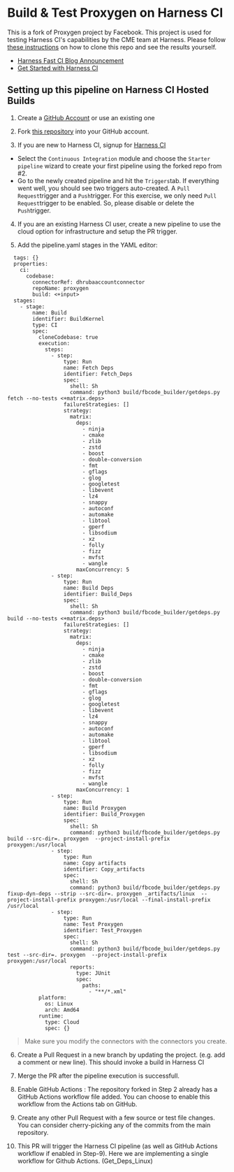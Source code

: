 Build & Test Proxygen on Harness CI
=======================================
This is a fork of Proxygen project by Facebook. This project is used for testing Harness CI's capabilities by the CME team at Harness. Please follow [these instructions](https://github.com/harness-community/graphql-js/blob/trunk/.harness/README.md) on how to clone this repo and see the results yourself.


- [Harness Fast CI Blog Announcement](https://harness.io/blog/announcing-speed-enhancements-and-hosted-builds-for-harness-ci)
- [Get Started with Harness CI](https://harness.io/products/continuous-integration)

## Setting up this pipeline on Harness CI Hosted Builds

1. Create a [GitHub Account](https://github.com) or use an existing one

2. Fork [this repository](https://github.com/harness-community/graphql/graphql-js) into your GitHub account. 

3. If you are new to Harness CI, signup for [Harness CI](https://app.harness.io/auth/#/signup)
  * Select the `Continuous Integration` module and choose the `Starter pipeline` wizard to create your first pipeline using the forked repo from #2.
  * Go to the newly created pipeline and hit the `Triggers`tab. If everything went well, you should see two triggers auto-created. A `Pull Request`trigger and a `Push`trigger. For this exercise, we only need `Pull Request`trigger to be enabled. So, please disable or delete the `Push`trigger.

4. If you are an existing Harness CI user, create a new pipeline to use the cloud option for infrastructure and setup the PR trigger.

5. Add the pipeline.yaml stages in the YAML editor:

```
  tags: {}
  properties:
    ci:
      codebase:
        connectorRef: dhrubaaccountconnector
        repoName: proxygen
        build: <+input>
  stages:
    - stage:
        name: Build
        identifier: BuildKernel
        type: CI
        spec:
          cloneCodebase: true
          execution:
            steps:
              - step:
                  type: Run
                  name: Fetch Deps
                  identifier: Fetch_Deps
                  spec:
                    shell: Sh
                    command: python3 build/fbcode_builder/getdeps.py fetch --no-tests <+matrix.deps>
                  failureStrategies: []
                  strategy:
                    matrix:
                      deps:
                        - ninja
                        - cmake
                        - zlib
                        - zstd
                        - boost
                        - double-conversion
                        - fmt
                        - gflags
                        - glog
                        - googletest
                        - libevent
                        - lz4
                        - snappy
                        - autoconf
                        - automake
                        - libtool
                        - gperf
                        - libsodium
                        - xz
                        - folly
                        - fizz
                        - mvfst
                        - wangle
                      maxConcurrency: 5
              - step:
                  type: Run
                  name: Build Deps
                  identifier: Build_Deps
                  spec:
                    shell: Sh
                    command: python3 build/fbcode_builder/getdeps.py build --no-tests <+matrix.deps>
                  failureStrategies: []
                  strategy:
                    matrix:
                      deps:
                        - ninja
                        - cmake
                        - zlib
                        - zstd
                        - boost
                        - double-conversion
                        - fmt
                        - gflags
                        - glog
                        - googletest
                        - libevent
                        - lz4
                        - snappy
                        - autoconf
                        - automake
                        - libtool
                        - gperf
                        - libsodium
                        - xz
                        - folly
                        - fizz
                        - mvfst
                        - wangle
                      maxConcurrency: 1
              - step:
                  type: Run
                  name: Build Proxygen
                  identifier: Build_Proxygen
                  spec:
                    shell: Sh
                    command: python3 build/fbcode_builder/getdeps.py build --src-dir=. proxygen  --project-install-prefix proxygen:/usr/local
              - step:
                  type: Run
                  name: Copy artifacts
                  identifier: Copy_artifacts
                  spec:
                    shell: Sh
                    command: python3 build/fbcode_builder/getdeps.py fixup-dyn-deps --strip --src-dir=. proxygen _artifacts/linux  --project-install-prefix proxygen:/usr/local --final-install-prefix /usr/local
              - step:
                  type: Run
                  name: Test Proxygen
                  identifier: Test_Proxygen
                  spec:
                    shell: Sh
                    command: python3 build/fbcode_builder/getdeps.py test --src-dir=. proxygen  --project-install-prefix proxygen:/usr/local
                    reports:
                      type: JUnit
                      spec:
                        paths:
                          - "**/*.xml"
          platform:
            os: Linux
            arch: Amd64
          runtime:
            type: Cloud
            spec: {}

```
> Make sure you modify the connectors with the connectors you create. 

6. Create a Pull Request in a new branch by updating the project. (e.g. add a comment or new line). This should invoke a build in Harness CI

7. Merge the PR after the pipeline execution is successfull.

8. Enable GitHub Actions : The repository forked in Step 2 already has a GitHub Actions workflow file added. You can choose to enable this workflow from the Actions tab on GitHub.

9. Create any other Pull Request with a few source or test file changes. You can consider cherry-picking any of the commits from the main repository.

10. This PR will trigger the Harness CI pipeline (as well as GitHub Actions workflow if enabled in Step-9). Here we are implementing a single workflow for Github Actions. (Get_Deps_Linux)
